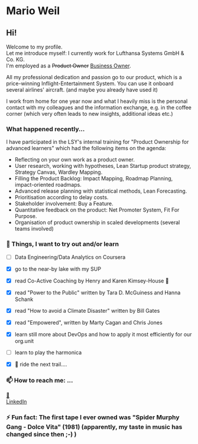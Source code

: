 # Mario Weil

## Hi!

Welcome to my profile.  
Let me introduce myself: I currently work for Lufthansa Systems GmbH & Co. KG.  
I'm employed as a ~~Product Owner~~ [Business Owner](https://www.scaledagileframework.com/business-owners/).  

All my professional dedication and passion go to our product,
which is a price-winning Inflight-Entertainment System. 
You can use it onboard several airlines' aircraft. (and maybe you already have used it)

I work from home for one year now and what I heavily miss is the personal contact
with my colleagues and the information exchange, e.g. in the coffee corner 
(which very often leads to new insights, additional ideas etc.)

<!--
### More about me 
-->
### What happened recently...
I have participated in the LSY's internal training for "Product Ownership for advanced learners"
which had the following items on the agenda:
- Reflecting on your own work as a product owner.
- User research, working with hypotheses, Lean Startup product strategy, Strategy Canvas, Wardley Mapping.
- Filling the Product Backlog: Impact Mapping, Roadmap Planning, impact-oriented roadmaps.
- Advanced release planning with statistical methods, Lean Forecasting.
- Prioritisation according to delay costs.
- Stakeholder involvement: Buy a Feature.
- Quantitative feedback on the product: Net Promoter System, Fit For Purpose.
- Organisation of product ownership in scaled developments (several teams involved)
### :seedling: Things, I want to try out and/or learn

- [ ] Data Engineering/Data Analytics on Coursera 
- [x] go to the near-by lake with my SUP
- [x] read Co-Active Coaching by Henry and Karen Kimsey-House 🤔
- [x] read "Power to the Public" written by Tara D. McGuiness and Hanna Schank
- [x] read "How to avoid a Climate Disaster" written by Bill Gates
- [x] read "Empowered", written by Marty Cagan and Chris Jones
- [x] learn still more about DevOps and how to apply it most efficiently for our org.unit
- [ ] learn to play the harmonica
- [x] :mountain_bicyclist: ride the next trail....


### 📫 How to reach me: ...
[:email:](@weil.mario@gmail.com)  
[LinkedIn](www.linkedin.com/in/mario-weil-7993109b)
 
### ⚡ Fun fact: The first tape I ever owned was "Spider Murphy Gang - Dolce Vita" (1981) (apparently, my taste in music has changed since then ;-) )

<!--
**mweil372/mweil372** is a ✨ _special_ ✨ repository because its `README.md` (this file) appears on your GitHub profile.

Here are some ideas to get you started:

- 🔭 I’m currently working on ...
- 🌱 I’m currently learning ...
- 👯 I’m looking to collaborate on ...
- 🤔 I’m looking for help with ...
- 💬 Ask me about ...
- 📫 How to reach me: ...
- 😄 Pronouns: ...
- ⚡ Fun fact: ...
-->
